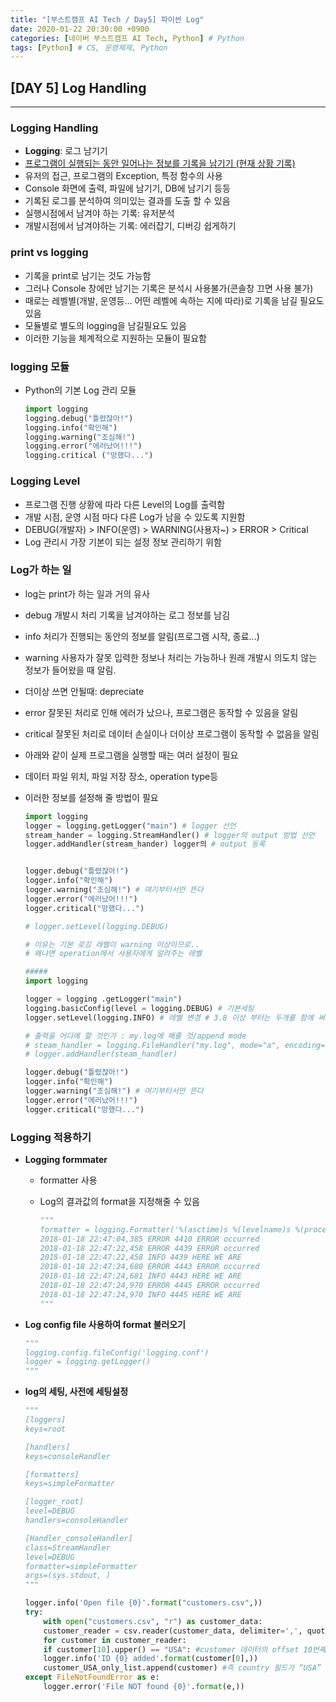 ```yaml
---
title: "[부스트캠프 AI Tech / Day5] 파이썬 Log"
date: 2020-01-22 20:30:00 +0900
categories: [네이버 부스트캠프 AI Tech, Python] # Python
tags: [Python] # CS, 운영체제, Python
---
```



## **[DAY 5] Log Handling**

---

### **Logging Handling**

- **Logging**: 로그 남기기
- <u>프로그램이 실행되는 동안 일어나는 정보를 기록을 남기기 (현재 상황 기록)</u>
- 유저의 접근, 프로그램의 Exception, 특정 함수의 사용
- Console 화면에 출력, 파일에 남기기, DB에 남기기 등등
- 기록된 로그를 분석하여 의미있는 결과를 도출 할 수 있음
- 실행시점에서 남겨야 하는 기록: 유저분석
- 개발시점에서 남겨야하는 기록: 에러잡기, 디버깅 쉽게하기

### **print vs logging**

- 기록을 print로 남기는 것도 가능함
- 그러나 Console 창에만 남기는 기록은 분석시 사용불가(콘솔창 끄면 사용 불가)
- 때로는 레벨별(개발, 운영등... 어떤 레벨에 속하는 지에 따라)로 기록을 남길 필요도 있음
- 모듈별로 별도의 logging을 남길필요도 있음
- 이러한 기능을 체계적으로 지원하는 모듈이 필요함

### logging 모듈

- Python의 기본 Log 관리 모듈

    ```python
    import logging
    logging.debug("틀렸잖아!")
    logging.info("확인해")
    logging.warning("조심해!")
    logging.error("에러났어!!!")
    logging.critical ("망했다...")
    ```

### **Logging Level**

- 프로그램 진행 상황에 따라 다른 Level의 Log를 출력함
- 개발 시점, 운영 시점 마다 다른 Log가 남을 수 있도록 지원함
- DEBUG(개발자) > INFO(운영) > WARNING(사용자~) > ERROR > Critical
- Log 관리시 가장 기본이 되는 설정 정보 관리하기 위함

### **Log가 하는 일**

- log는 print가 하는 일과 거의 유사
- debug 개발시 처리 기록을 남겨야하는 로그 정보를 남김
- info 처리가 진행되는 동안의 정보를 알림(프로그램 시작, 종료...)
- warning 사용자가 잘못 입력한 정보나 처리는 가능하나 원래 개발시 의도치 않는 정보가 들어왔을 때 알림.
- 더이상 쓰면 안될때: depreciate
- error 잘못된 처리로 인해 에러가 났으나, 프로그램은 동작할 수 있음을 알림
- critical 잘못된 처리로 데이터 손실이나 더이상 프로그램이 동작할 수 없음을 알림
- 아래와 같이 실제 프로그램을 실행할 때는 여러 설정이 필요
- 데이터 파일 위치, 파일 저장 장소, operation type등
- 이러한 정보를 설정해 줄 방법이 필요

    ```python
    import logging
    logger = logging.getLogger("main") # logger 선언
    stream_hander = logging.StreamHandler() # logger의 output 방법 선언
    logger.addHandler(stream_hander) logger의 # output 등록


    logger.debug("틀렸잖아!")
    logger.info("확인해")
    logger.warning("조심해!") # 여기부터서만 뜬다
    logger.error("에러났어!!!")
    logger.critical("망했다...")

    # logger.setLevel(logging.DEBUG)

    # 이유는 기본 로깅 레벨이 warning 이상이므로..
    # 왜냐면 operation에서 사용자에게 알려주는 레벨

    #####
    import logging

    logger = logging .getLogger("main")
    logging.basicConfig(level = logging.DEBUG) # 기본세팅
    logger.setLevel(logging.INFO) # 레벨 변경 # 3.8 이상 부터는 두개를 함께 써야함

    # 출력을 어디에 할 것인가 : my.log에 해줄 것/append mode
    # steam_handler = logging.FileHandler("my.log", mode="a", encoding="utf=8") 
    # logger.addHandler(steam_handler) 

    logger.debug("틀렸잖아!")
    logger.info("확인해")
    logger.warning("조심해!") # 여기부터서만 뜬다
    logger.error("에러났어!!!")
    logger.critical("망했다...")

    ```

### **Logging 적용하기**

- **Logging formmater**
  - formatter 사용
  - Log의 결과값의 format을 지정해줄 수 있음

    ```python
    """
    formatter = logging.Formatter('%(asctime)s %(levelname)s %(process)d %(message)s')
    2018-01-18 22:47:04,385 ERROR 4410 ERROR occurred
    2018-01-18 22:47:22,458 ERROR 4439 ERROR occurred
    2018-01-18 22:47:22,458 INFO 4439 HERE WE ARE
    2018-01-18 22:47:24,680 ERROR 4443 ERROR occurred
    2018-01-18 22:47:24,681 INFO 4443 HERE WE ARE
    2018-01-18 22:47:24,970 ERROR 4445 ERROR occurred
    2018-01-18 22:47:24,970 INFO 4445 HERE WE ARE
    """
    ```

- **Log config file 사용하여 format 불러오기**

    ```python
    """
    logging.config.fileConfig('logging.conf')
    logger = logging.getLogger()
    """
    ```

- **log의 세팅, 사전에 세팅설정**

    ```python
    """
    [loggers]
    keys=root

    [handlers]
    keys=consoleHandler

    [formatters]
    keys=simpleFormatter

    [logger_root]
    level=DEBUG
    handlers=consoleHandler

    [Handler_consoleHandler]
    class=StreamHandler
    level=DEBUG
    formatter=simpleFormatter
    args=(sys.stdout, )
    """
    ```

    ```python
    logger.info('Open file {0}'.format("customers.csv",))
    try:
        with open("customers.csv", "r") as customer_data:
        customer_reader = csv.reader(customer_data, delimiter=',', quotechar='"')
        for customer in customer_reader:
        if customer[10].upper() == "USA": #customer 데이터의 offset 10번째 값
        logger.info('ID {0} added'.format(customer[0],))
        customer_USA_only_list.append(customer) #즉 country 필드가 “USA” 것만
    except FileNotFoundError as e:
        logger.error('File NOT found {0}'.format(e,))
    ```